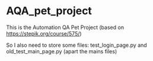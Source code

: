 # AQA_pet_project

This is the Automation QA Pet Project
(based on https://stepik.org/course/575/)

So I also need to store some files: test_login_page.py and old_test_main_page.py (apart the mains files)
